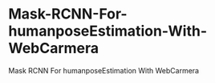 # Mask-RCNN-For-humanposeEstimation-With-WebCarmera
Mask RCNN For humanposeEstimation With WebCarmera